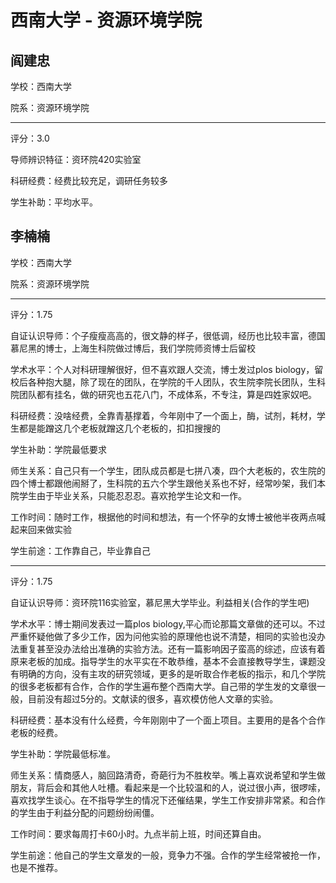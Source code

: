 # 西南大学 - 资源环境学院

## 阎建忠

学校：西南大学

院系：资源环境学院

* * *

评分：3.0

导师辨识特征：资环院420实验室

科研经费：经费比较充足，调研任务较多

学生补助：平均水平。

## 李楠楠

学校：西南大学

院系：资源环境学院

* * *

评分：1.75

自证认识导师：个子瘦瘦高高的，很文静的样子，很低调，经历也比较丰富，德国慕尼黑的博士，上海生科院做过博后，我们学院师资博士后留校

学术水平：个人对科研理解很好，但不喜欢跟人交流，博士发过plos biology，留校后各种抱大腿，除了现在的团队，在学院的千人团队，农生院李院长团队，生科院团队都有挂名，做的研究也五花八门，不成体系，不专注，算是四姓家奴吧。

科研经费：没啥经费，全靠青基撑着，今年刚中了一个面上，酶，试剂，耗材，学生都是能蹭这几个老板就蹭这几个老板的，扣扣搜搜的

学生补助：学院最低要求

师生关系：自己只有一个学生，团队成员都是七拼八凑，四个大老板的，农生院的四个博士都跟他闹掰了，生科院的五六个学生跟他关系也不好，经常吵架，我们本院学生由于毕业关系，只能忍忍忍。喜欢抢学生论文和一作。

工作时间：随时工作，根据他的时间和想法，有一个怀孕的女博士被他半夜两点喊起来回来做实验

学生前途：工作靠自己，毕业靠自己

* * *

评分：1.75

自证认识导师：资环院116实验室，慕尼黑大学毕业。利益相关(合作的学生吧)

学术水平：博士期间发表过一篇plos biology,平心而论那篇文章做的还可以。不过严重怀疑他做了多少工作，因为问他实验的原理他也说不清楚，相同的实验也没办法重复甚至没办法给出准确的实验方法。还有一篇影响因子蛮高的综述，应该有着原来老板的加成。指导学生的水平实在不敢恭维，基本不会直接教导学生，课题没有明确的方向，没有主攻的研究领域，更多的是听取合作老板的指示，和几个学院的很多老板都有合作，合作的学生遍布整个西南大学。自己带的学生发的文章很一般，目前没有超过5分的。文献读的很多，喜欢模仿他人文章的实验。

科研经费：基本没有什么经费，今年刚刚中了一个面上项目。主要用的是各个合作老板的经费。

学生补助：学院最低标准。

师生关系：情商感人，脑回路清奇，奇葩行为不胜枚举。嘴上喜欢说希望和学生做朋友，背后会和其他人吐槽。看起来是一个比较温和的人，说过很小声，很啰嗦，喜欢找学生谈心。在不指导学生的情况下还催结果，学生工作安排非常紧。和合作的学生由于利益分配的问题纷纷闹僵。

工作时间：要求每周打卡60小时。九点半前上班，时间还算自由。

学生前途：他自己的学生文章发的一般，竞争力不强。合作的学生经常被抢一作，也是不推荐。